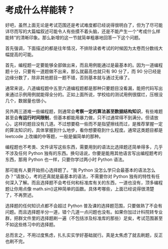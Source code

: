 # 考成什么样能转？

好吧，虽然上面无论是考试范围还是考试难度都已经说得很明白了，但为了尽可能详尽而写的大篇幅叙述可能令人有些摸不着头脑，还是不能产生一个“考成什么样能转”的清晰印象。那么新增的这一节就简单粗暴地回答一下这个问题。

首先强调，下面描述的都是往年情况，不排除读者考试的时候因为太卷而分数线大幅提高的可能。

首先，编程题一定要能够全部做出来，而且用例能通过是最基本的。因为一道编程题十分，只要有一道题做不出来，那么就最高也就只有 90 分了，而 90 分已经是边缘分数了，除非其他题目一题不错，否则基本就与通过无缘了。

通常来说，八道编程题中五至六道编程题都是那种只要题目没看漏，能把代码写出来通过示例用例就能得全分的。正如上面所说，学校给的测试用例很摆烂，压根没几个，数据量也很小。

另外两三道难一些编程题，则通常会**考察一定的算法甚至数据结构知识**，有些难题甚至会**有运行时间限制**，但基本都能用暴力做，只不过通常得不到满分。但请放心，这样的题目没有几道。不过想要稳一些而不是指望擦线而过，是推荐掌握一定的算法知识的，具体掌握到什么地步，看你想要稳到什么程度。通常这类题目都是 leetcode 上改编的中等题，一般是偏简单的那种。

编程题也不考类、文件读写这些东西，需要用到的语法比选择题还简单得多，几乎不涉及任何 Python 独有的东西。换句话说，你要是能用其他语言写出编程题考的东西，那用 Python 也一样，只要你学过两小时 Python 语法。

那可能有人要开始担心选择题了。“我 Python 没怎么学只会最基本的语法怎么办？”请放心，考的还真就是最基本的语法，不需要你对 Python 独有的特性有任何深入了解。而且选择题不会考任何和标准库有关的东西，一道也没有，顶多编程题让你用点像 math.sin()这种简单的函数。具体考哪些，上面已经说得很清楚了，不再赘述。

选择题的任何知识点都不会超过 Python 普及课的选择题范围，只要做熟了不会有问题。而且选择题半分一道，错个几道一点问题也没有。如果你加过计科院转专业群，把群文件里的选择题刷一遍（不包括涉及标准库的那些）足矣，考试范围甚至不如这些练习中的选择题。

总而言之，不用过度焦虑，扎扎实实学好基础就行。真是太焦虑了就去刷题，反正也刷不完。
